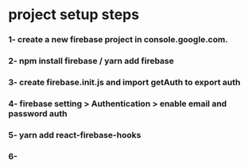 # project setup steps

### 1- create a new firebase project in console.google.com.
### 2- npm install firebase / yarn add firebase
### 3- create firebase.init.js and import getAuth to export auth
### 4- firebase setting > Authentication > enable email and password auth
### 5- yarn add react-firebase-hooks
### 6- 